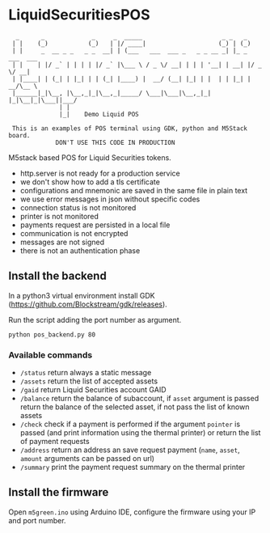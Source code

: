 # LiquidSecuritiesPOS
```
  _      _             _     _  _____                      _ _   _
 | |    (_)           (_)   | |/ ____|                    (_) | (_)
 | |     _  __ _ _   _ _  __| | (___   ___  ___ _   _ _ __ _| |_ _  ___  ___
 | |    | |/ _` | | | | |/ _` |\___ \ / _ \/ __| | | | '__| | __| |/ _ \/ __|
 | |____| | (_| | |_| | | (_| |____) |  __/ (__| |_| | |  | | |_| |  __/\__ \
 |______|_|\__, |\__,_|_|\__,_|_____/ \___|\___|\__,_|_|  |_|\__|_|\___||___/
              | |
              |_|    Demo Liquid POS

 This is an examples of POS terminal using GDK, python and M5Stack board.
             DON'T USE THIS CODE IN PRODUCTION
```

M5stack based POS for Liquid Securities tokens.

- http.server is not ready for a production service
- we don't show how to add a tls certificate
- configurations and mnemonic are saved in the same file in plain text
- we use error messages in json without specific codes
- connection status is not monitored
- printer is not monitored
- payments request are persisted in a local file
- communication is not encrypted
- messages are not signed
- there is not an authentication phase  

## Install the backend
In a python3 virtual environment install GDK (https://github.com/Blockstream/gdk/releases).

Run the script adding the port number as argument.

`python pos_backend.py 80`

### Available commands

- `/status` return always a static message
- `/assets` return the list of accepted assets
- `/gaid` return Liquid Securities account GAID
- `/balance` return the balance of subaccount, if `asset` argument is passed return the balance of the selected asset, if not pass the list of known assets
- `/check` check if a payment is performed if the argument `pointer` is passed (and print information using the thermal printer) or return the list of payment requests
- `/address` return an address an save request payment (`name`, `asset`, `amount` arguments can be passed on url)
- `/summary` print the payment request summary on the thermal printer

## Install the firmware
Open `m5green.ino` using Arduino IDE, configure the firmware using your IP and port number.
